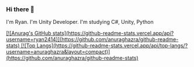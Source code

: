### Hi there 👋

I'm Ryan.
I'm Unity Developer.
I'm studying C#, Unity, Python

<a href="https://github.com/anuraghazra/github-readme-stats">
  [![Anurag's GitHub stats](https://github-readme-stats.vercel.app/api?username=ryan2414)](https://github.com/anuraghazra/github-readme-stats)
</a>
<a href="https://github.com/anuraghazra/convoychat">
  [![Top Langs](https://github-readme-stats.vercel.app/api/top-langs/?username=anuraghazra&layout=compact)](https://github.com/anuraghazra/github-readme-stats)
</a>
<!--
**ryan2414/ryan2414** is a ✨ _special_ ✨ repository because its `README.md` (this file) appears on your GitHub profile.

Here are some ideas to get you started:

- 🔭 I’m currently working on ...
- 🌱 I’m currently learning ...
- 👯 I’m looking to collaborate on ...
- 🤔 I’m looking for help with ...
- 💬 Ask me about ...
- 📫 How to reach me: ...
- 😄 Pronouns: ...
- ⚡ Fun fact: ...
-->
